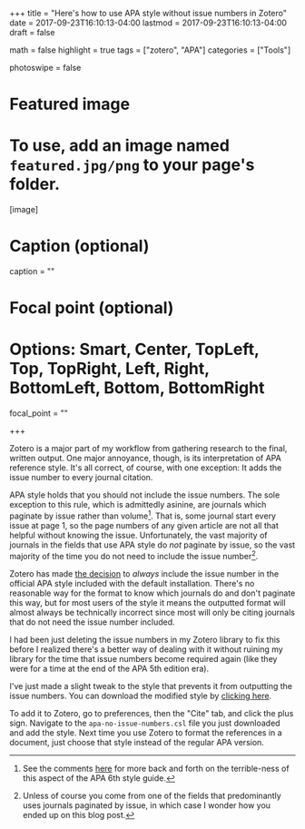 +++
title = "Here's how to use APA style without issue numbers in Zotero"
date = 2017-09-23T16:10:13-04:00
lastmod = 2017-09-23T16:10:13-04:00
draft = false

math = false
highlight = true
tags = ["zotero", "APA"]
categories = ["Tools"]

photoswipe = false

# Featured image
# To use, add an image named `featured.jpg/png` to your page's folder. 
[image]
  # Caption (optional)
  caption = ""

  # Focal point (optional)
  # Options: Smart, Center, TopLeft, Top, TopRight, Left, Right, BottomLeft, Bottom, BottomRight
  focal_point = ""

+++

Zotero is a major part of my workflow from gathering research to the final,
written output. One major annoyance, though, is its interpretation of APA
reference style. It's all correct, of course, with one exception: It adds
the issue number to every journal citation.<!--more-->


APA style holds that you should not include the issue numbers. The sole
exception to this rule, which is admittedly asinine, are journals which
paginate by issue rather than volume[^1]. That is, some journal start every issue
at page 1, so the page numbers of any given article are not all that helpful
without knowing the issue. Unfortunately, the vast majority of journals in the
fields that use APA style do *not* paginate by issue, so the vast majority
of the time you do not need to include the issue number[^2].

Zotero has made
[the decision](https://forums.zotero.org/discussion/32375/apa-issue-number/)
to *always* include the issue number in the official
APA style included with the default installation. There's no reasonable way for
the format to know which journals do and don't paginate this way, but for most
users of the style it means the outputted format will almost always be
technically incorrect since most will only be citing journals
that do not need the issue number included.

I had been just deleting the issue numbers in my Zotero library to fix this
before I realized there's a better way of dealing with it without ruining my
library for the time that issue numbers become required again (like they were
for a time at the end of the APA 5th edition era).

I've just made a slight tweak to the style that prevents it from outputting the
issue numbers. You can download the modified style by
[clicking here](/misc/apa-no-issue-numbers.csl).

To add it to Zotero, go to preferences, then the "Cite" tab, and click the
plus sign.
Navigate to the `apa-no-issue-numbers.csl` file you just downloaded and add the
style. Next time you use Zotero to format the references in a document, just
choose that style instead of the regular APA version.

[^1]: See the comments [here](http://blog.apastyle.org/apastyle/2011/10/how-to-determine-whether-a-periodical-is-paginated-by-issue.html) for more back and forth on the terrible-ness of this aspect of the APA 6th style guide.
[^2]: Unless of course you come from one of the fields that predominantly uses journals paginated by issue, in which case I wonder how you ended up on this blog post.

